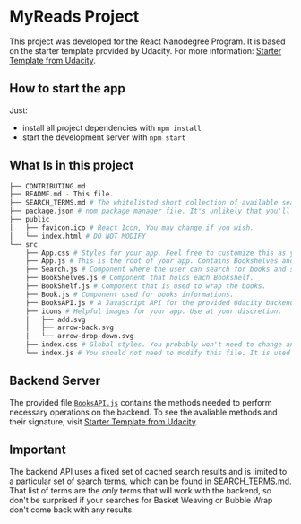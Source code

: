 # MyReads Project

This project was developed for the React Nanodegree Program. It is based on the starter template provided by Udacity. For more information: [Starter Template from Udacity](https://github.com/udacity/reactnd-project-myreads-starter).

## How to start the app

Just:

* install all project dependencies with `npm install`
* start the development server with `npm start`

## What Is in this project
```bash
├── CONTRIBUTING.md
├── README.md - This file.
├── SEARCH_TERMS.md # The whitelisted short collection of available search terms for you to use with your app.
├── package.json # npm package manager file. It's unlikely that you'll need to modify this.
├── public
│   ├── favicon.ico # React Icon, You may change if you wish.
│   └── index.html # DO NOT MODIFY
└── src
    ├── App.css # Styles for your app. Feel free to customize this as you desire.
    ├── App.js # This is the root of your app. Contains Bookshelves and Search component.
    ├── Search.js # Component where the user can search for books and set their shelves.
    ├── BookShelves.js # Component that holds each Bookshelf. 
    ├── BookShelf.js # Component that is used to wrap the books.
    ├── Book.js # Component used for books informations.
    ├── BooksAPI.js # A JavaScript API for the provided Udacity backend. Instructions for the methods are below.
    ├── icons # Helpful images for your app. Use at your discretion.
    │   ├── add.svg
    │   ├── arrow-back.svg
    │   └── arrow-drop-down.svg
    ├── index.css # Global styles. You probably won't need to change anything here.
    └── index.js # You should not need to modify this file. It is used for DOM rendering only.
```

## Backend Server

The provided file [`BooksAPI.js`](src/utils/BooksAPI.js) contains the methods needed to perform necessary operations on the backend. To see the avaliable methods and their signature, visit  [Starter Template from Udacity](https://github.com/udacity/reactnd-project-myreads-starter).

## Important
The backend API uses a fixed set of cached search results and is limited to a particular set of search terms, which can be found in [SEARCH_TERMS.md](SEARCH_TERMS.md). That list of terms are the _only_ terms that will work with the backend, so don't be surprised if your searches for Basket Weaving or Bubble Wrap don't come back with any results.

